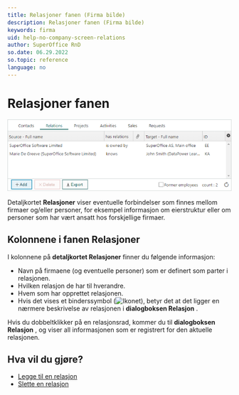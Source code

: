 ```yaml
---
title: Relasjoner fanen (Firma bilde)
description: Relasjoner fanen (Firma bilde)
keywords: firma
uid: help-no-company-screen-relations
author: SuperOffice RnD
so.date: 06.29.2022
so.topic: reference
language: no
---
```


# Relasjoner fanen

![Relasjoner (Firma bilde) -skjermbilde][img2]

Detaljkortet **Relasjoner** viser eventuelle forbindelser som finnes mellom firmaer og/eller personer, for eksempel informasjon om eierstruktur eller om personer som har vært ansatt hos forskjellige firmaer.

## <a id="columns" />Kolonnene i fanen Relasjoner

I kolonnene på **detaljkortet Relasjoner** finner du følgende informasjon:

* Navn på firmaene (og eventuelle personer) som er definert som parter i relasjonen.
* Hvilken relasjon de har til hverandre.
* Hvem som har opprettet relasjonen.
* Hvis det vises et binderssymbol (![Ikonet][img1]), betyr det at det ligger en nærmere beskrivelse av relasjonen i **dialogboksen Relasjon** .

Hvis du dobbeltklikker på en relasjonsrad, kommer du til **dialogboksen Relasjon** , og viser all informasjonen som er registrert for den aktuelle relasjonen.

## Hva vil du gjøre?

* [Legge til en relasjon][1]
* [Slette en relasjon][2]

<!-- Referenced links -->
[1]: ../add-relation.md
[2]: ../delete-relation.md

<!-- Referenced images -->
[img1]: ../../../../media/icons/binders.bmp
[img2]: media/relations-detail.bmp
